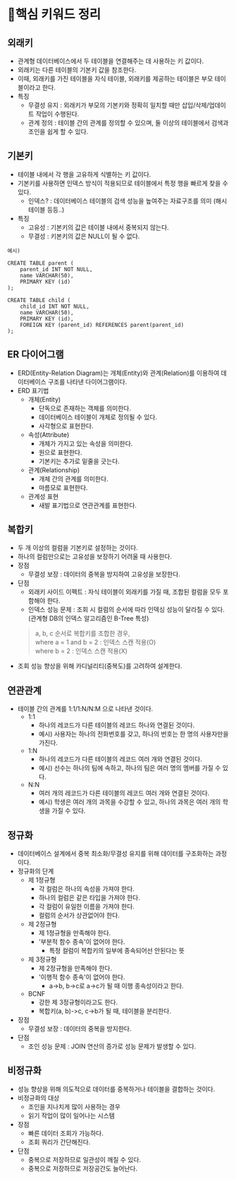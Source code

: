 # 🎯핵심 키워드 정리
## 외래키
- 관계형 데이터베이스에서 두 테이블을 연결해주는 데 사용하는 키 값이다.
- 외래키는 다른 테이블의 기본키 값을 참조한다.
- 이때, 외래키를 가진 테이블을 자식 테이블, 외래키를 제공하는 테이블은 부모 테이블이라고 한다.
- 특징
  - 무결성 유지 : 외래키가 부모의 기본키와 정확히 일치할 때만 삽입/삭제/업데이트 작업이 수행된다.
  - 관계 정의 : 테이블 간의 관계를 정의할 수 있으며, 둘 이상의 테이블에서 검색과 조인을 쉽게 할 수 있다.

## 기본키
- 테이블 내에서 각 행을 고유하게 식별하는 키 값이다.
- 기본키를 사용하면 인덱스 방식이 적용되므로 테이블에서 특정 행을 빠르게 찾을 수 있다.
  - 인덱스? : 데이터베이스 테이블의 검색 성능을 높여주는 자료구조를 의미 (해시 테이블 등등..)
- 특징
  - 고유성 : 기본키의 값은 테이블 내에서 중복되지 않는다.
  - 무결성 : 키본키의 값은 NULL이 될 수 없다.
```mysql-sql
예시)

CREATE TABLE parent (
    parent_id INT NOT NULL,
    name VARCHAR(50),
    PRIMARY KEY (id)
);

CREATE TABLE child (
    child_id INT NOT NULL,
    name VARCHAR(50),
    PRIMARY KEY (id),
    FOREIGN KEY (parent_id) REFERENCES parent(parent_id)
);
```

## ER 다이어그램
- ERD(Entity-Relation Diagram)는 개체(Entity)와 관계(Relation)를 이용하여 데이터베이스 구조를 나타낸 다이어그램이다.
- ERD 표기법
    - 개체(Entity)
      - 단독으로 존재하는 객체를 의미한다.
      - 데이터베이스 테이블이 개체로 정의될 수 있다.
      - 사각형으로 표현한다.
    - 속성(Attribute)
      - 개체가 가지고 있는 속성을 의미한다.
      - 원으로 표현한다.
      - 기본키는 추가로 밑줄을 긋는다.
    - 관계(Relationship)
      - 개체 간의 관계를 의미한다.
      - 마름모로 표현한다.
    - 관계성 표현
      - 새발 표기법으로 연관관계를 표현한다.

## 복합키
- 두 개 이상의 컬럼을 기본키로 설정하는 것이다.
- 하나의 컬럼만으로는 고유성을 보장하기 어려울 때 사용한다.
- 장점
  - 무결성 보장 : 데이터의 중복을 방지하여 고유성을 보장한다.
- 단점
  - 외래키 사이드 이펙트 : 자식 테이블이 외래키를 가질 때, 조합된 컬럼을 모두 포함해야 한다.
  - 인덱스 성능 문제 : 조회 시 컬럼의 순서에 따라 인덱싱 성능이 달라질 수 있다. (관계형 DB의 인덱스 알고리즘인 B-Tree 특성)
  > a, b, c 순서로 복합키를 조합한 경우,
  > <br>where a = 1 and b = 2 : 인덱스 스캔 적용(O)
  > <br>where b = 2 : 인덱스 스캔 적용(X)
- 조회 성능 향상을 위해 카디널리티(중복도)를 고려하여 설계한다.

## 연관관계
- 테이블 간의 관계를 1:1/1:N/N:M 으로 나타낸 것이다.
  - 1:1 
    - 하나의 레코드가 다른 테이블의 레코드 하나와 연결된 것이다.
    - 예시) 사용자는 하나의 전화번호를 갖고, 하나의 번호는 한 명의 사용자만을 가진다.
  - 1:N
    - 하나의 레코드가 다른 테이블의 레코드 여러 개와 연결된 것이다.
    - 예시) 선수는 하나의 팀에 속하고, 하나의 팀은 여러 명의 멤버를 가질 수 있다.
  - N:N
    - 여러 개의 레코드가 다른 테이블의 레코드 여러 개와 연결된 것이다.
    - 예시) 학생은 여러 개의 과목을 수강할 수 있고, 하나의 과목은 여러 개의 학생을 가질 수 있다.

## 정규화
- 데이터베이스 설계에서 중복 최소화/무결성 유지를 위해 데이터를 구조화하는 과정이다.
- 정규화의 단계
  - 제 1정규형
    - 각 컬럼은 하나의 속성을 가져야 한다.
    - 하나의 컬럼은 같은 타입을 가져야 한다.
    - 각 컬럼이 유일한 이름을 가져야 한다.
    - 컬럼의 순서가 상관없어야 한다.
  - 제 2정규형
    - 제 1정규형을 만족해야 한다.
    - '부분적 함수 종속'이 없어야 한다.
      - 특정 컬럼이 복합키의 일부에 종속되어선 안된다는 뜻
  - 제 3정규형
    - 제 2정규형을 만족해야 한다.
    - '이행적 함수 종속'이 없어야 한다.
      - a->b, b->c로 a->c가 될 때 이행 종속성이라고 한다.
  - BCNF
    - 강한 제 3정규형이라고도 한다.
    - 복합키(a, b)->c, c->b가 될 때, 테이블을 분리한다.
- 장점
  - 무결성 보장 : 데이터의 중복을 방지한다.
- 단점
  - 조인 성능 문제 : JOIN 연산의 증가로 성능 문제가 발생할 수 있다.

## 비정규화
- 성능 향상을 위해 의도적으로 데이터를 중복하거나 테이블을 결합하는 것이다.
- 비정규화의 대상
  - 조인을 지나치게 많이 사용하는 경우
  - 읽기 작업이 많이 일어나는 시스템
- 장점
  - 빠른 데이터 조회가 가능하다.
  - 조회 쿼리가 간단해진다.
- 단점
  - 중복으로 저장하므로 일관성이 깨질 수 있다.
  - 중복으로 저장하므로 저장공간도 늘어난다.